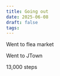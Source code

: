```yaml
---
title: Going out
date: 2025-06-08
draft: false
tags:
---
```

Went to flea market

Went to JTown

13,000 steps
